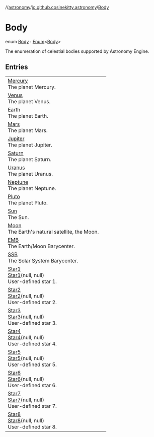 //[astronomy](../../../index.md)/[io.github.cosinekitty.astronomy](../index.md)/[Body](index.md)

# Body

enum [Body](index.md) : [Enum](https://kotlinlang.org/api/latest/jvm/stdlib/kotlin-stdlib/kotlin/-enum/index.html)&lt;[Body](index.md)&gt; 

The enumeration of celestial bodies supported by Astronomy Engine.

## Entries

| | |
|---|---|
| [Mercury](-mercury/index.md)<br>The planet Mercury. |
| [Venus](-venus/index.md)<br>The planet Venus. |
| [Earth](-earth/index.md)<br>The planet Earth. |
| [Mars](-mars/index.md)<br>The planet Mars. |
| [Jupiter](-jupiter/index.md)<br>The planet Jupiter. |
| [Saturn](-saturn/index.md)<br>The planet Saturn. |
| [Uranus](-uranus/index.md)<br>The planet Uranus. |
| [Neptune](-neptune/index.md)<br>The planet Neptune. |
| [Pluto](-pluto/index.md)<br>The planet Pluto. |
| [Sun](-sun/index.md)<br>The Sun. |
| [Moon](-moon/index.md)<br>The Earth's natural satellite, the Moon. |
| [EMB](-e-m-b/index.md)<br>The Earth/Moon Barycenter. |
| [SSB](-s-s-b/index.md)<br>The Solar System Barycenter. |
| [Star1](-star1/index.md)<br>[Star1](-star1/index.md)(null, null)<br>User-defined star 1. |
| [Star2](-star2/index.md)<br>[Star2](-star2/index.md)(null, null)<br>User-defined star 2. |
| [Star3](-star3/index.md)<br>[Star3](-star3/index.md)(null, null)<br>User-defined star 3. |
| [Star4](-star4/index.md)<br>[Star4](-star4/index.md)(null, null)<br>User-defined star 4. |
| [Star5](-star5/index.md)<br>[Star5](-star5/index.md)(null, null)<br>User-defined star 5. |
| [Star6](-star6/index.md)<br>[Star6](-star6/index.md)(null, null)<br>User-defined star 6. |
| [Star7](-star7/index.md)<br>[Star7](-star7/index.md)(null, null)<br>User-defined star 7. |
| [Star8](-star8/index.md)<br>[Star8](-star8/index.md)(null, null)<br>User-defined star 8. |

